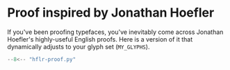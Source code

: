 # Proof inspired by Jonathan Hoefler

If you've been proofing typefaces, you've inevitably come across Jonathan
Hoefler's highly-useful English proofs. Here is a version of it that dynamically
adjusts to your glyph set (`MY_GLYPHS`).

```python
--8<-- "hflr-proof.py"
```
